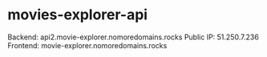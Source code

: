 # movies-explorer-api

Backend: api2.movie-explorer.nomoredomains.rocks
Public IP: 51.250.7.236
Frontend: movie-explorer.nomoredomains.rocks
